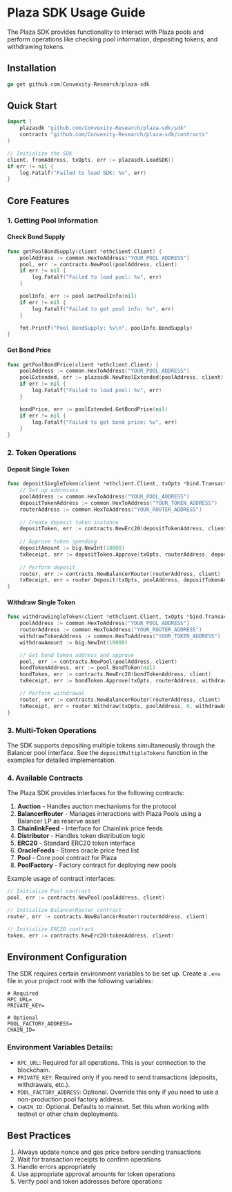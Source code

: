 # Plaza SDK Usage Guide

The Plaza SDK provides functionality to interact with Plaza pools and perform operations like checking pool information, depositing tokens, and withdrawing tokens.

## Installation

```go
go get github.com/Convexity-Research/plaza-sdk
```

## Quick Start

```go
import (
    plazasdk "github.com/Convexity-Research/plaza-sdk/sdk"
    contracts "github.com/Convexity-Research/plaza-sdk/contracts"
)

// Initialize the SDK
client, fromAddress, txOpts, err := plazasdk.LoadSDK()
if err != nil {
    log.Fatalf("Failed to load SDK: %v", err)
}
```

## Core Features

### 1. Getting Pool Information

#### Check Bond Supply
```go
func getPoolBondSupply(client *ethclient.Client) {
    poolAddress := common.HexToAddress("YOUR_POOL_ADDRESS")
    pool, err := contracts.NewPool(poolAddress, client)
    if err != nil {
        log.Fatalf("Failed to load pool: %v", err)
    }

    poolInfo, err := pool.GetPoolInfo(nil)
    if err != nil {
        log.Fatalf("Failed to get pool info: %v", err)
    }

    fmt.Printf("Pool BondSupply: %v\n", poolInfo.BondSupply)
}
```

#### Get Bond Price
```go
func getPoolBondPrice(client *ethclient.Client) {
    poolAddress := common.HexToAddress("YOUR_POOL_ADDRESS")
    poolExtended, err := plazasdk.NewPoolExtended(poolAddress, client)
    if err != nil {
        log.Fatalf("Failed to load pool: %v", err)
    }

    bondPrice, err := poolExtended.GetBondPrice(nil)
    if err != nil {
        log.Fatalf("Failed to get bond price: %v", err)
    }
}
```

### 2. Token Operations

#### Deposit Single Token
```go
func depositSingleToken(client *ethclient.Client, txOpts *bind.TransactOpts) {
    // Set up addresses
    poolAddress := common.HexToAddress("YOUR_POOL_ADDRESS")
    depositTokenAddress := common.HexToAddress("YOUR_TOKEN_ADDRESS")
    routerAddress := common.HexToAddress("YOUR_ROUTER_ADDRESS")
    
    // Create deposit token instance
    depositToken, err := contracts.NewErc20(depositTokenAddress, client)
    
    // Approve token spending
    depositAmount := big.NewInt(10000)
    txReceipt, err := depositToken.Approve(txOpts, routerAddress, depositAmount)
    
    // Perform deposit
    router, err := contracts.NewBalancerRouter(routerAddress, client)
    txReceipt, err = router.Deposit(txOpts, poolAddress, depositTokenAddress, depositAmount, 0, big.NewInt(0))
}
```

#### Withdraw Single Token
```go
func withdrawSingleToken(client *ethclient.Client, txOpts *bind.TransactOpts) {
    poolAddress := common.HexToAddress("YOUR_POOL_ADDRESS")
    routerAddress := common.HexToAddress("YOUR_ROUTER_ADDRESS")
    withdrawTokenAddress := common.HexToAddress("YOUR_TOKEN_ADDRESS")
    withdrawAmount := big.NewInt(10000)

    // Get bond token address and approve
    pool, err := contracts.NewPool(poolAddress, client)
    bondTokenAddress, err := pool.BondToken(nil)
    bondToken, err := contracts.NewErc20(bondTokenAddress, client)
    txReceipt, err := bondToken.Approve(txOpts, routerAddress, withdrawAmount)

    // Perform withdrawal
    router, err := contracts.NewBalancerRouter(routerAddress, client)
    txReceipt, err = router.Withdraw(txOpts, poolAddress, 0, withdrawAmount, withdrawTokenAddress, big.NewInt(0))
}
```

### 3. Multi-Token Operations

The SDK supports depositing multiple tokens simultaneously through the Balancer pool interface. See the `depositMultipleTokens` function in the examples for detailed implementation.

### 4. Available Contracts

The Plaza SDK provides interfaces for the following contracts:

1. **Auction** - Handles auction mechanisms for the protocol
2. **BalancerRouter** - Manages interactions with Plaza Pools using a Balancer LP as reserve asset
3. **ChainlinkFeed** - Interface for Chainlink price feeds
4. **Distributor** - Handles token distribution logic
5. **ERC20** - Standard ERC20 token interface
6. **OracleFeeds** - Stores oracle price feed list
7. **Pool** - Core pool contract for Plaza
8. **PoolFactory** - Factory contract for deploying new pools

Example usage of contract interfaces:

```go
// Initialize Pool contract
pool, err := contracts.NewPool(poolAddress, client)

// Initialize BalancerRouter contract
router, err := contracts.NewBalancerRouter(routerAddress, client)

// Initialize ERC20 contract
token, err := contracts.NewErc20(tokenAddress, client)
```

## Environment Configuration

The SDK requires certain environment variables to be set up. Create a `.env` file in your project root with the following variables:

```env
# Required
RPC_URL=
PRIVATE_KEY=

# Optional
POOL_FACTORY_ADDRESS=
CHAIN_ID=
```

### Environment Variables Details:
- `RPC_URL`: Required for all operations. This is your connection to the blockchain.
- `PRIVATE_KEY`: Required only if you need to send transactions (deposits, withdrawals, etc.).
- `POOL_FACTORY_ADDRESS`: Optional. Override this only if you need to use a non-production pool factory address.
- `CHAIN_ID`: Optional. Defaults to mainnet. Set this when working with testnet or other chain deployments.

## Best Practices

1. Always update nonce and gas price before sending transactions
2. Wait for transaction receipts to confirm operations
3. Handle errors appropriately
4. Use appropriate approval amounts for token operations
5. Verify pool and token addresses before operations
